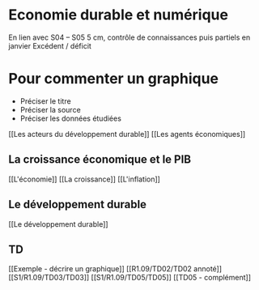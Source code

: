 # Economie durable et numérique
En lien avec S04 – S05
5 cm, contrôle de connaissances puis partiels en janvier
Excédent / déficit
# Pour commenter un graphique
- Préciser le titre
- Préciser la source
- Préciser les données étudiées 

[[Les acteurs du développement durable]]
[[Les agents économiques]]
## La croissance économique et le PIB
[[L'économie]]
[[La croissance]]
[[L'inflation]]
## Le développement durable
[[Le développement durable]]
## TD
[[Exemple - décrire un graphique]]
[[R1.09/TD02/TD02 annoté]]
[[S1/R1.09/TD03/TD03]]
[[S1/R1.09/TD05/TD05]]
[[TD05 - complément]]